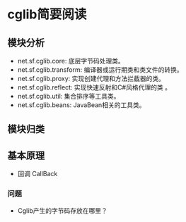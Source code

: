 # cglib简要阅读


## 模块分析
- net.sf.cglib.core: 底层字节码处理类。
- net.sf.cglib.transform: 编译器或运行期类和类文件的转换。
- net.sf.cglib.proxy: 实现创建代理和方法拦截器的类。
- net.sf.cglib.reflect: 实现快速反射和C#风格代理的类 。
- net.sf.cglib.util: 集合排序等工具类。
- net.sf.cglib.beans: JavaBean相关的工具类。

## 模块归类


## 基本原理
- 回调 CallBack

### 问题
- Cglib产生的字节码存放在哪里？